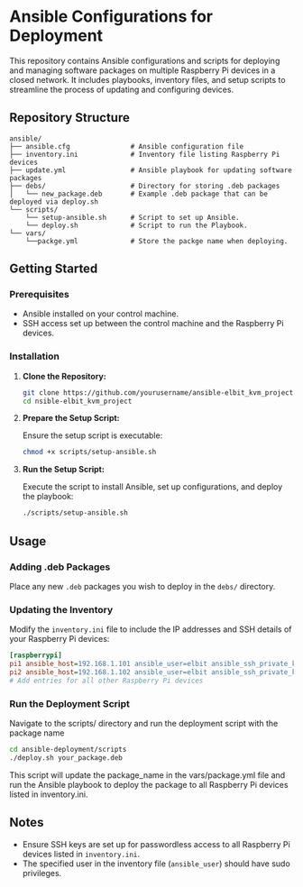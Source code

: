 
# Ansible Configurations for Deployment

This repository contains Ansible configurations and scripts for deploying and managing software packages on multiple Raspberry Pi devices in a closed network. It includes playbooks, inventory files, and setup scripts to streamline the process of updating and configuring devices.

## Repository Structure

```
ansible/
├── ansible.cfg               # Ansible configuration file
├── inventory.ini             # Inventory file listing Raspberry Pi devices
├── update.yml                # Ansible playbook for updating software packages
├── debs/                     # Directory for storing .deb packages
│   └── new_package.deb       # Example .deb package that can be deployed via deploy.sh
└── scripts/
    └── setup-ansible.sh      # Script to set up Ansible.
    └── deploy.sh             # Script to run the Playbook.
└── vars/
    └──packge.yml             # Store the packge name when deploying.
```

## Getting Started

### Prerequisites

- Ansible installed on your control machine.
- SSH access set up between the control machine and the Raspberry Pi devices.

### Installation

1. **Clone the Repository:**

   ```bash
   git clone https://github.com/yourusername/ansible-elbit_kvm_project.git
   cd nsible-elbit_kvm_project
   ```

2. **Prepare the Setup Script:**

   Ensure the setup script is executable:

   ```bash
   chmod +x scripts/setup-ansible.sh
   ```

3. **Run the Setup Script:**

   Execute the script to install Ansible, set up configurations, and deploy the playbook:

   ```bash
   ./scripts/setup-ansible.sh
   ```

## Usage

### Adding .deb Packages

Place any new `.deb` packages you wish to deploy in the `debs/` directory.

### Updating the Inventory

Modify the `inventory.ini` file to include the IP addresses and SSH details of your Raspberry Pi devices:

```ini
[raspberrypi]
pi1 ansible_host=192.168.1.101 ansible_user=elbit ansible_ssh_private_key_file=~/.ssh/id_rsa
pi2 ansible_host=192.168.1.102 ansible_user=elbit ansible_ssh_private_key_file=~/.ssh/id_rsa
# Add entries for all other Raspberry Pi devices
```

### Run the Deployment Script


Navigate to the scripts/ directory and run the deployment script with the package name

```bash
cd ansible-deployment/scripts
./deploy.sh your_package.deb
```
This script will update the package_name in the vars/package.yml file and run the Ansible playbook to deploy the package to all Raspberry Pi devices listed in inventory.ini.

## Notes

- Ensure SSH keys are set up for passwordless access to all Raspberry Pi devices listed in `inventory.ini`.
- The specified user in the inventory file (`ansible_user`) should have sudo privileges.

